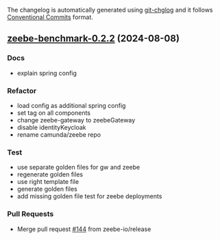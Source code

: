 The changelog is automatically generated using [git-chglog](https://github.com/git-chglog/git-chglog)
and it follows [Conventional Commits](https://www.conventionalcommits.org/en/v1.0.0/) format.


<a name="zeebe-benchmark-0.2.2"></a>
## [zeebe-benchmark-0.2.2](https://github.com/camunda/camunda-platform-helm/compare/zeebe-benchmark-0.2.1...zeebe-benchmark-0.2.2) (2024-08-08)

### Docs

* explain spring config

### Refactor

* load config as additional spring config
* set tag on all components
* change zeebe-gateway to zeebeGateway
* disable identityKeycloak
* rename camunda/zeebe repo

### Test

* use separate golden files for gw and zeebe
* regenerate golden files
* use right template file
* generate golden files
* add missing golden file test for zeebe deployments

### Pull Requests

* Merge pull request [#144](https://github.com/camunda/camunda-platform-helm/issues/144) from zeebe-io/release

